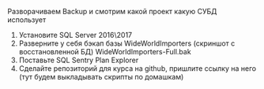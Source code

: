 Разворачиваем Backup и смотрим какой проект какую СУБД использует
1. Установите SQL Server 2016\2017
2. Разверните у себя бэкап базы WideWorldImporters (скриншот с восстановленной БД) WideWorldImporters-Full.bak
3. Поставьте SQL Sentry Plan Explorer
4. Сделайте репозиторий для курса на github, пришлите ссылку на него (тут будем выкладывать скрипты по домашкам)
